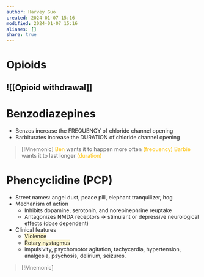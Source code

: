 ```yaml
---
author: Harvey Guo
created: 2024-01-07 15:16
modified: 2024-01-07 15:16
aliases: []
share: true
---
```

# Opioids
## ![[Opioid withdrawal]]
# Benzodiazepines
- Benzos increase the FREQUENCY of chloride channel opening
- Barbiturates increase the DURATION of chloride channel opening
>[!Mnemonic] 
><font color="#ffc000">Ben</font> wants it to happen more often <font color="#ffc000">(frequency)</font>
><font color="#ffc000">Barbie</font> wants it to last longer <font color="#ffc000">(duration)</font>
# Phencyclidine (PCP)
- Street names: angel dust, peace pill, elephant tranquilizer, hog
- Mechanism of action 
	- Inhibits dopamine, serotonin, and norepinephrine reuptake
	- Antagonizes NMDA receptors → stimulant or depressive neurological effects (dose dependent)
- Clinical features
	- <span style="background:rgba(240, 200, 0, 0.2)">Violence</span>
	- <span style="background:rgba(240, 200, 0, 0.2)">Rotary nystagmus</span>
	- impulsivity, psychomotor agitation, tachycardia, hypertension, analgesia, psychosis, delirium, seizures.

>[!Mnemonic] 
>